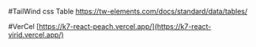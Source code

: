 #TailWind css Table
https://tw-elements.com/docs/standard/data/tables/

#VerCel
[https://k7-react-peach.vercel.app/](https://k7-react-virid.vercel.app/)
